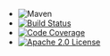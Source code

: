 *  ![Maven](https://maven-badges.herokuapp.com/maven-central/io.spot-next/spot-framework/badge.svg)
* [![Build Status](https://travis-ci.org/mojo2012/spot-framework.svg?branch=master)](https://travis-ci.org/mojo2012/spot-framework)
* [![Code Coverage](https://scan.coverity.com/projects/13539/badge.svg)](https://scan.coverity.com/projects/mojo2012-spot-framework)
* [![Apache 2.0 License](https://img.shields.io/badge/License-Apache%202.0-blue.svg)](https://opensource.org/licenses/Apache-2.0)
